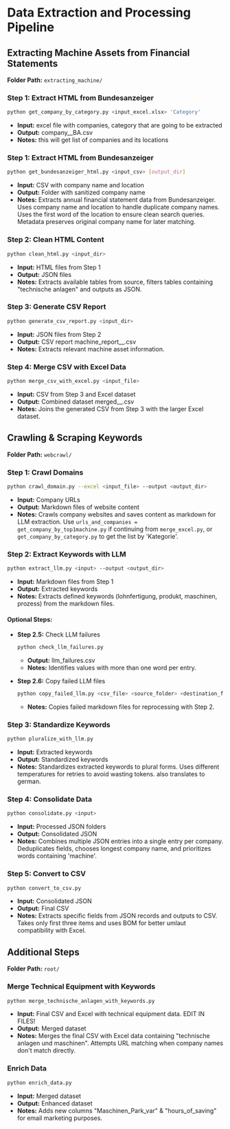 # Data Extraction and Processing Pipeline

## Extracting Machine Assets from Financial Statements
**Folder Path:** `extracting_machine/`

### Step 1: Extract HTML from Bundesanzeiger
```bash
python get_company_by_category.py <input_excel.xlsx> 'Category'
```
- **Input:** excel file with companies, category that are going to be extracted
- **Output:** company_<category>_BA.csv
- **Notes:** this will get list of companies and its locations

### Step 1: Extract HTML from Bundesanzeiger
```bash
python get_bundesanzeiger_html.py <input_csv> [output_dir]
```
- **Input:** CSV with company name and location
- **Output:** Folder with sanitized company name
- **Notes:** Extracts annual financial statement data from Bundesanzeiger. Uses company name and location to handle duplicate company names. Uses the first word of the location to ensure clean search queries. Metadata preserves original company name for later matching.

### Step 2: Clean HTML Content
```bash
python clean_html.py <input_dir>
```
- **Input:** HTML files from Step 1
- **Output:** JSON files
- **Notes:** Extracts available tables from source, filters tables containing "technische anlagen" and outputs as JSON.

### Step 3: Generate CSV Report
```bash
python generate_csv_report.py <input_dir>
```
- **Input:** JSON files from Step 2
- **Output:** CSV report machine_report_<category>_<timestamp>.csv
- **Notes:** Extracts relevant machine asset information.

### Step 4: Merge CSV with Excel Data
```bash
python merge_csv_with_excel.py <input_file>
```
- **Input:** CSV from Step 3 and Excel dataset
- **Output:** Combined dataset merged_<category>_<timestamp>.csv
- **Notes:** Joins the generated CSV from Step 3 with the larger Excel dataset.

## Crawling & Scraping Keywords
**Folder Path:** `webcrawl/`

### Step 1: Crawl Domains
```bash
python crawl_domain.py --excel <input_file> --output <output_dir>
```
- **Input:** Company URLs
- **Output:** Markdown files of website content
- **Notes:** Crawls company websites and saves content as markdown for LLM extraction. Use `urls_and_companies =  get_company_by_top1machine.py` if continuing from `merge_excel.py`, or `get_company_by_category.py` to get the list by 'Kategorie'.

### Step 2: Extract Keywords with LLM
```bash
python extract_llm.py <input> --output <output_dir>
```
- **Input:** Markdown files from Step 1
- **Output:** Extracted keywords
- **Notes:** Extracts defined keywords (lohnfertigung, produkt, maschinen, prozess) from the markdown files.

#### Optional Steps:
- **Step 2.5:** Check LLM failures
    ```bash
    python check_llm_failures.py
    ```
    - **Output:** llm_failures.csv
    - **Notes:** Identifies values with more than one word per entry.

- **Step 2.6:** Copy failed LLM files
    ```bash
    python copy_failed_llm.py <csv_file> <source_folder> <destination_folder>
    ```
    - **Notes:** Copies failed markdown files for reprocessing with Step 2.

### Step 3: Standardize Keywords
```bash
python pluralize_with_llm.py
```
- **Input:** Extracted keywords
- **Output:** Standardized keywords
- **Notes:** Standardizes extracted keywords to plural forms. Uses different temperatures for retries to avoid wasting tokens. also translates to german.

### Step 4: Consolidate Data
```bash
python consolidate.py <input>
```
- **Input:** Processed JSON folders
- **Output:** Consolidated JSON
- **Notes:** Combines multiple JSON entries into a single entry per company. Deduplicates fields, chooses longest company name, and prioritizes words containing 'machine'.

### Step 5: Convert to CSV
```bash
python convert_to_csv.py
```
- **Input:** Consolidated JSON
- **Output:** Final CSV
- **Notes:** Extracts specific fields from JSON records and outputs to CSV. Takes only first three items and uses BOM for better umlaut compatibility with Excel.

## Additional Steps
**Folder Path:** `root/`

### Merge Technical Equipment with Keywords
```bash
python merge_technische_anlagen_with_keywords.py
```
- **Input:** Final CSV and Excel with technical equipment data. EDIT IN FILES!
- **Output:** Merged dataset
- **Notes:** Merges the final CSV with Excel data containing "technische anlagen und maschinen". Attempts URL matching when company names don't match directly.

### Enrich Data
```bash
python enrich_data.py
```
- **Input:** Merged dataset
- **Output:** Enhanced dataset
- **Notes:** Adds new columns "Maschinen_Park_var" & "hours_of_saving" for email marketing purposes.
